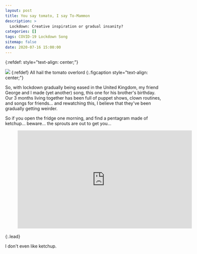 ```yaml
---
layout: post
title: You say tomato, I say To-Mammon
description: >
  Lockdown: Creative inspiration or gradual insanity?
categories: []
tags: COVID-19 Lockdown Song
sitemap: false
date: 2020-07-16 15:00:00
---
```

{:refdef: style="text-align: center;"}
<!--![Pentagram](/assets/img/Posts/2020-07-16-Pentagram.jpg){:height="321" width="322"}-->
<img src="/assets/img/Posts/2020-07-16-Pentagram.jpg" 
  srcset="/assets/img/Posts/webp/2020-07-16-Pentagram.webp-small.webp 400w,
         /assets/img/Posts/webp/2020-07-16-Pentagram.webp-large.webp 800w" 
  sizes="(min-width: 960px) 321px, 100vw">
{:refdef}
All hail the tomato overlord
{:.figcaption style="text-align: center;"}

So, with lockdown gradually being eased in the United Kingdom, my friend George and I made (yet another) song, this one for his brother's birthday. Our 3 months living together has been full of puppet shows, clown routines, and songs for friends... and rewatching this, I believe that they've been gradually getting weirder. 

So if you open the fridge one morning, and find a pentagram made of ketchup... beware... the sprouts are out to get you...

<figure class="video_container"><iframe width="560" height="315" src="https://www.youtube.com/embed/7vmvyybRntY" frameborder="0" allowfullscreen="true"></iframe></figure>
{:.lead}

I don't even like ketchup.


